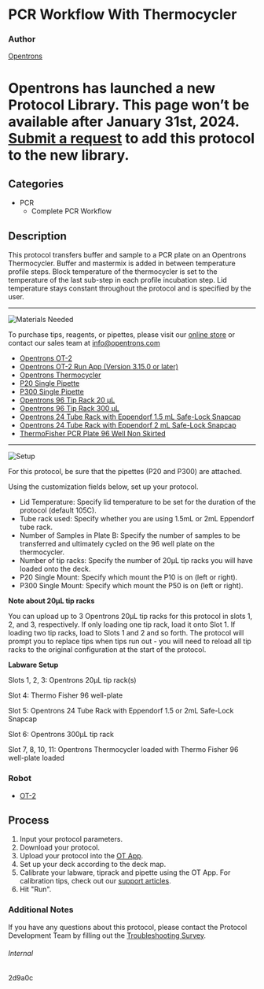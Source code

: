 # PCR Workflow With Thermocycler

### Author
[Opentrons](https://opentrons.com/)


# Opentrons has launched a new Protocol Library. This page won’t be available after January 31st, 2024. [Submit a request](https://docs.google.com/forms/d/e/1FAIpQLSdYYp9QCKow4nn0KlCVsMS3HX0eJ0N9O7-erajKvcpT0lWbSg/viewform) to add this protocol to the new library.

## Categories
* PCR
	* Complete PCR Workflow

## Description
This protocol transfers buffer and sample to a PCR plate on an Opentrons Thermocycler. Buffer and mastermix is added in between temperature profile steps. Block temperature of the thermocycler is set to the temperature of the last sub-step in each profile incubation step. Lid temperature stays constant throughout the protocol and is specified by the user.

---
![Materials Needed](https://s3.amazonaws.com/opentrons-protocol-library-website/custom-README-images/001-General+Headings/materials.png)

To purchase tips, reagents, or pipettes, please visit our [online store](https://shop.opentrons.com/) or contact our sales team at [info@opentrons.com](mailto:info@opentrons.com)

* [Opentrons OT-2](https://shop.opentrons.com/collections/ot-2-robot/products/ot-2)
* [Opentrons OT-2 Run App (Version 3.15.0 or later)](https://opentrons.com/ot-app/)
* [Opentrons Thermocycler](https://opentrons.com/modules/#thermocycler_module)
* [P20 Single Pipette](https://shop.opentrons.com/collections/ot-2-robot/products/single-channel-electronic-pipette)
* [P300 Single Pipette](https://shop.opentrons.com/collections/ot-2-robot/products/single-channel-electronic-pipette)
* [Opentrons 96 Tip Rack 20 µL](https://labware.opentrons.com/opentrons_96_tiprack_20ul?category=tipRack)
* [Opentrons 96 Tip Rack 300 µL](https://labware.opentrons.com/opentrons_96_tiprack_300ul?category=tipRack)
* [Opentrons 24 Tube Rack with Eppendorf 1.5 mL Safe-Lock Snapcap](https://labware.opentrons.com/opentrons_24_tuberack_eppendorf_1.5ml_safelock_snapcap?category=tubeRack)
* [Opentrons 24 Tube Rack with Eppendorf 2 mL Safe-Lock Snapcap](https://labware.opentrons.com/opentrons_24_tuberack_eppendorf_2ml_safelock_snapcap?category=tubeRack)
* [ThermoFisher PCR Plate 96 Well Non Skirted](https://www.thermofisher.com/order/catalog/product/AB0600?us&en#/AB0600?us&en)






---
![Setup](https://s3.amazonaws.com/opentrons-protocol-library-website/custom-README-images/001-General+Headings/Setup.png)

For this protocol, be sure that the pipettes (P20 and P300) are attached.

Using the customization fields below, set up your protocol.
* Lid Temperature: Specify lid temperature to be set for the duration of the protocol (default 105C).
* Tube rack used: Specify whether you are using 1.5mL or 2mL Eppendorf tube rack.
* Number of Samples in Plate B: Specify the number of samples to be transferred and ultimately cycled on the 96 well plate on the thermocycler.
* Number of tip racks: Specify the number of 20µL tip racks you will have loaded onto the deck.
* P20 Single Mount: Specify which mount the P10 is on (left or right).
* P300 Single Mount: Specify which mount the P50 is on (left or right).

**Note about 20µL tip racks**

You can upload up to 3 Opentrons 20µL tip racks for this protocol in slots 1, 2, and 3, respectively. If only loading one tip rack, load it onto Slot 1. If loading two tip racks, load to Slots 1 and 2 and so forth. The protocol will prompt you to replace tips when tips run out - you will need to reload all tip racks to the original configuration at the start of the protocol.

**Labware Setup**

Slots 1, 2, 3: Opentrons 20µL tip rack(s)

Slot 4: Thermo Fisher 96 well-plate

Slot 5: Opentrons 24 Tube Rack with Eppendorf 1.5 or 2mL Safe-Lock Snapcap

Slot 6: Opentrons 300µL tip rack

Slot 7, 8, 10, 11: Opentrons Thermocycler loaded with Thermo Fisher 96 well-plate loaded


### Robot
* [OT-2](https://opentrons.com/ot-2)

## Process

1. Input your protocol parameters.
2. Download your protocol.
3. Upload your protocol into the [OT App](https://opentrons.com/ot-app).
4. Set up your deck according to the deck map.
5. Calibrate your labware, tiprack and pipette using the OT App. For calibration tips, check out our [support articles](https://support.opentrons.com/en/collections/1559720-guide-for-getting-started-with-the-ot-2).
6. Hit "Run".

### Additional Notes
If you have any questions about this protocol, please contact the Protocol Development Team by filling out the [Troubleshooting Survey](https://protocol-troubleshooting.paperform.co/).

###### Internal
2d9a0c
